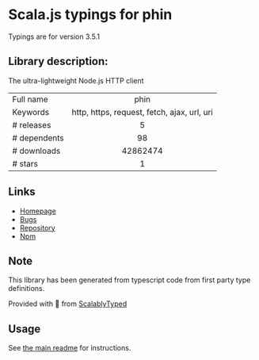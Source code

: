 
# Scala.js typings for phin

Typings are for version 3.5.1

## Library description:
The ultra-lightweight Node.js HTTP client

|                    |                 |
| ------------------ | :-------------: |
| Full name          | phin |
| Keywords           | http, https, request, fetch, ajax, url, uri |
| # releases         | 5 |
| # dependents       | 98 |
| # downloads        | 42862474 |
| # stars            | 1 |

## Links
- [Homepage](https://github.com/ethanent/phin)
- [Bugs](https://github.com/ethanent/phin/issues)
- [Repository](https://github.com/ethanent/phin)
- [Npm](https://www.npmjs.com/package/phin)
    


## Note
This library has been generated from typescript code from first party type definitions.

Provided with :purple_heart: from [ScalablyTyped](https://github.com/oyvindberg/ScalablyTyped)

## Usage
See [the main readme](../../readme.md) for instructions.


